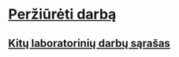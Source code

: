 # [Peržiūrėti darbą](https://elijas.github.io/statistikos-laboratorinis-darbas/)

## [Kitų laboratorinių darbų sąrašas](https://github.com/Elijas/statistikos-laboratoriniai-darbai)
